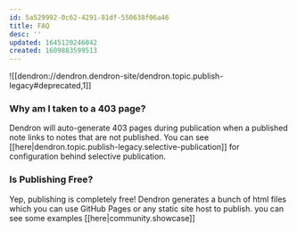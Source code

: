 ```yaml
---
id: 5a529992-0c62-4291-81df-550638f06a46
title: FAQ
desc: ''
updated: 1645120246042
created: 1609883599513
---
```


![[dendron://dendron.dendron-site/dendron.topic.publish-legacy#deprecated,1]]

### Why am I taken to a 403 page?

Dendron will auto-generate 403 pages during publication when a published note links to notes that are not published. You can see [[here|dendron.topic.publish-legacy.selective-publication]] for configuration behind selective publication.


### Is Publishing Free?

Yep, publishing is completely free!  Dendron generates a bunch of html files which you can use GitHub Pages or any static site host to publish. you can see some examples [[here|community.showcase]]
